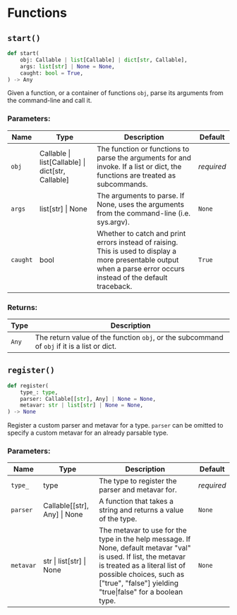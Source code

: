 # Functions

## `start()`

```python
def start(
    obj: Callable | list[Callable] | dict[str, Callable],
    args: list[str] | None = None,
    caught: bool = True,
) -> Any
```

Given a function, or a container of functions `obj`, parse its arguments from the command-line and call it.

### Parameters: <!-- {docsify-ignore} -->

| Name | Type | Description | Default |
|------|------|-------------|---------|
| `obj` | <span class="codey"> Callable \| list[Callable] \| dict[str, Callable] </span> | The function or functions to parse the arguments for and invoke. If a list or dict, the functions are treated as subcommands. | _required_ |
| `args` | <span class="codey"> list[str] \| None </span> | The arguments to parse. If None, uses the arguments from the command-line (i.e. sys.argv). | `None` |
| `caught` | <span class="codey"> bool </span> | Whether to catch and print errors instead of raising. This is used to display a more presentable output when a parse error occurs instead of the default traceback. | `True` |


### Returns: <!-- {docsify-ignore} -->

| Type | Description |
|------|-------------|
| `Any` | The return value of the function `obj`, or the subcommand of `obj` if it is a list or dict. |
## `register()`

```python
def register(
    type_: type,
    parser: Callable[[str], Any] | None = None,
    metavar: str | list[str] | None = None,
) -> None
```

Register a custom parser and metavar for a type. `parser` can be omitted to specify a custom metavar for an already parsable type.

### Parameters: <!-- {docsify-ignore} -->

| Name | Type | Description | Default |
|------|------|-------------|---------|
| `type_` | <span class="codey"> type </span> | The type to register the parser and metavar for. | _required_ |
| `parser` | <span class="codey"> Callable[[str], Any] \| None </span> | A function that takes a string and returns a value of the type. | `None` |
| `metavar` | <span class="codey"> str \| list[str] \| None </span> | The metavar to use for the type in the help message. If None, default metavar "val" is used. If list, the metavar is treated as a literal list of possible choices, such as ["true", "false"] yielding "true\|false" for a boolean type. | `None` |


